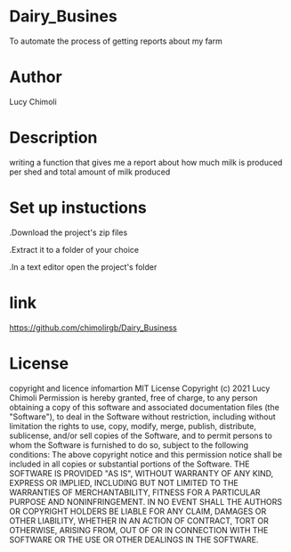 # Dairy_Busines

To automate the process of getting reports about my farm

# Author
Lucy Chimoli

# Description
writing a function that gives me a report about how much milk is produced per shed and total amount of milk produced

# Set up instuctions
.Download the project's zip files

.Extract it to a folder of your choice

.In a text editor open the project's folder

# link
https://github.com/chimolirgb/Dairy_Business
# License

copyright and licence infomartion
MIT License Copyright (c) 2021 Lucy Chimoli Permission is hereby granted, free of charge, to any person obtaining a copy of this software and associated documentation files (the "Software"), to deal in the Software without restriction, including without limitation the rights to use, copy, modify, merge, publish, distribute, sublicense, and/or sell copies of the Software, and to permit persons to whom the Software is furnished to do so, subject to the following conditions: The above copyright notice and this permission notice shall be included in all copies or substantial portions of the Software. THE SOFTWARE IS PROVIDED "AS IS", WITHOUT WARRANTY OF ANY KIND, EXPRESS OR IMPLIED, INCLUDING BUT NOT LIMITED TO THE WARRANTIES OF MERCHANTABILITY, FITNESS FOR A PARTICULAR PURPOSE AND NONINFRINGEMENT. IN NO EVENT SHALL THE AUTHORS OR COPYRIGHT HOLDERS BE LIABLE FOR ANY CLAIM, DAMAGES OR OTHER LIABILITY, WHETHER IN AN ACTION OF CONTRACT, TORT OR OTHERWISE, ARISING FROM, OUT OF OR IN CONNECTION WITH THE SOFTWARE OR THE USE OR OTHER DEALINGS IN THE SOFTWARE.

